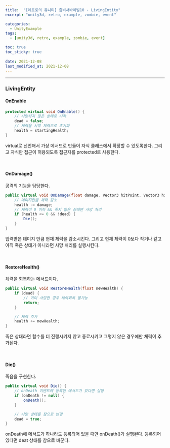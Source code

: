 ```yaml
---
title:  "[레트로의 유니티] 좀비서바이벌10 - LivingEntity"
excerpt: "unity3d, retro, example, zombie, event"

categories:
  - UnityExample
tags:
  - [unity3d, retro, example, zombie, event]

toc: true
toc_sticky: true
 
date: 2021-12-08 
last_modified_at: 2021-12-08
---  
```


***  

### LivingEntity  

#### OnEnable

```cs
protected virtual void OnEnable() {
    // 사망하지 않은 상태로 시작
    dead = false;
    // 체력을 시작 체력으로 초기화
    health = startingHealth;
}
```

virtual로 선언해서 가상 메서드로 만들어 자식 클래스에서 확장할 수 있도록한다. 그리고 자식만 접근이 허용되도록 접근자를 protected로 사용한다.  

<br>

#### OnDamage()

공격의 기능을 담당한다.  

```cs
public virtual void OnDamage(float damage. Vector3 hitPoint, Vector3 hitNormal) {
    // 데미지만큼 체력 감소
    health -= damage;
    // 체력이 0 이하 && 죽지 않은 상태면 사망 처리
    if (health <= 0 && !dead) {
        Die();
    }
}
```

입력받은 데미지 만큼 현재 체력을 감소시킨다. 그리고 현재 체력이 0보다 작거나 같고 아직 죽은 상태가 아니라면 사망  처리를 실행시킨다.  

<br>

#### RestoreHealth() 

체력을 회복하는 메서드이다.  

```cs
public virtual void RestoreHealth(float newHealth) {
    if (dead) {
        // 이미 사망한 경우 체력회복 불가능
        return;
    }

    // 체력 추가  
    health += newHealth;
}
```

죽은 상태라면 함수를 더 진행시키지 않고 종료시키고 그렇지 않은 경우에만 체력이 추가된다.  

<br>

#### Die()  

죽음을 구현한다.  

```cs
public virtual void Die() {
    // onDeath 이벤트에 등록된 메서드가 있다면 실행  
    if (onDeath != null) {
        onDeath();
    }

    // 사망 상태를 참으로 변경
    dead = true;
}
```

onDeath에 메서드가 하나라도 등록되어 있을 때만 onDeath()가 실행된다. 등록되어 있다면 deat 상태를 참으로 바꾼다.  

